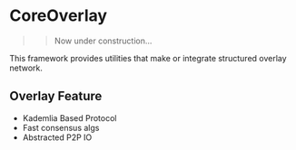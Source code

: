# CoreOverlay

>> Now under construction...

This framework provides utilities that make or integrate structured overlay network.


## Overlay Feature

- Kademlia Based Protocol
- Fast consensus algs
- Abstracted P2P IO

